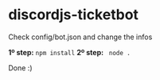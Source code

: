 # discordjs-ticketbot


Check config/bot.json and change the infos

**1º step:** `npm install`
**2º step:** ` node .`


Done :)
